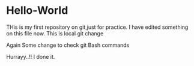 # Hello-World
THis is my first repository on git,just for practice.
I have edited something on this file now.
This is local git change

Again Some change to check git Bash commands

Hurrayy..!! I done it.